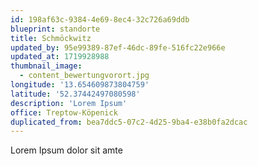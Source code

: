 ```yaml
---
id: 198af63c-9384-4e69-8ec4-32c726a69ddb
blueprint: standorte
title: Schmöckwitz
updated_by: 95e99389-87ef-46dc-89fe-516fc22e966e
updated_at: 1719928988
thumbnail_image:
  - content_bewertungvorort.jpg
longitude: '13.654609873804759'
latitude: '52.37442497080598'
description: 'Lorem Ipsum'
office: Treptow-Köpenick
duplicated_from: bea7ddc5-07c2-4d25-9ba4-e38b0fa2dcac
---
```

Lorem Ipsum dolor sit amte